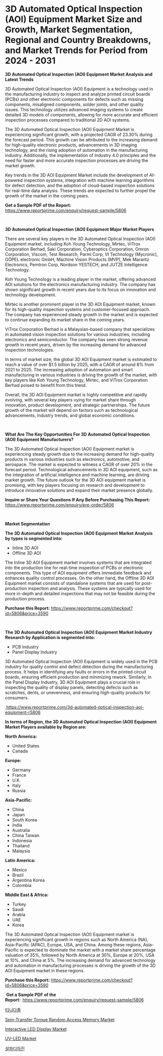 <p><h1>3D Automated Optical Inspection (AOI) Equipment Market Size and Growth, Market Segmentation, Regional and Country Breakdowns, and Market Trends for Period from 2024 -  2031</h1></p><p><strong>3D Automated Optical Inspection (AOI) Equipment Market Analysis and Latest Trends</strong></p>
<p><p>3D Automated Optical Inspection (AOI) Equipment is a technology used in the manufacturing industry to inspect and analyze printed circuit boards (PCBs) and other electronic components for defects such as missing components, misaligned components, solder joints, and other quality issues. This technology utilizes advanced imaging systems to create detailed 3D models of components, allowing for more accurate and efficient inspection processes compared to traditional 2D AOI systems.</p><p>The 3D Automated Optical Inspection (AOI) Equipment Market is experiencing significant growth, with a projected CAGR of 23.30% during the forecast period. This growth can be attributed to the increasing demand for high-quality electronic products, advancements in 3D imaging technology, and the rising adoption of automation in the manufacturing industry. Additionally, the implementation of Industry 4.0 principles and the need for faster and more accurate inspection processes are driving the market growth.</p><p>Key trends in the 3D AOI Equipment Market include the development of AI-powered inspection systems, integration with machine learning algorithms for defect detection, and the adoption of cloud-based inspection solutions for real-time data analysis. These trends are expected to further propel the growth of the market in the coming years.</p></p>
<p><strong>Get a Sample PDF of the Report:&nbsp;</strong> <a href="https://www.reportprime.com/enquiry/request-sample/5806">https://www.reportprime.com/enquiry/request-sample/5806</a></p>
<p>&nbsp;</p>
<p><strong>3D Automated Optical Inspection (AOI) Equipment Major Market Players</strong></p>
<p><p>There are several key players in the 3D Automated Optical Inspection (AOI) Equipment market, including Koh Young Technology, Mirtec, ViTrox Corporation Berhad, Saki Corporation, Cyberoptics Corporation, Omron Corporation, Viscom, Test Research, Parmi Corp, VI Technology (Mycronic), GÖPEL electronic GmbH, Machine Vision Products (MVP), Mek Marantz Electronics, Pemtron Corp, Nordson YESTECH, and JUTZE Intelligence Technology.</p><p>Koh Young Technology is a leading player in the market, offering advanced AOI solutions for the electronics manufacturing industry. The company has shown significant growth in recent years due to its focus on innovation and technology development.</p><p>Mirtec is another prominent player in the 3D AOI Equipment market, known for its high-quality inspection systems and customer-focused approach. The company has experienced steady growth in the market and is expected to continue expanding its market share in the coming years.</p><p>ViTrox Corporation Berhad is a Malaysian-based company that specializes in automated vision inspection solutions for various industries, including electronics and semiconductor. The company has seen strong revenue growth in recent years, driven by the increasing demand for advanced inspection technologies.</p><p>In terms of market size, the global 3D AOI Equipment market is estimated to reach a value of over $1.5 billion by 2025, with a CAGR of around 8% from 2021 to 2025. The increasing adoption of automation and smart manufacturing in various industries is driving the growth of the market, with key players like Koh Young Technology, Mirtec, and ViTrox Corporation Berhad poised to benefit from this trend.</p><p>Overall, the 3D AOI Equipment market is highly competitive and rapidly evolving, with several key players vying for market share through innovation, product development, and strategic partnerships. The future growth of the market will depend on factors such as technological advancements, industry trends, and global economic conditions.</p></p>
<p>&nbsp;</p>
<p><strong>What Are The Key Opportunities For 3D Automated Optical Inspection (AOI) Equipment Manufacturers?</strong></p>
<p><p>The 3D Automated Optical Inspection (AOI) Equipment market is experiencing steady growth due to the increasing demand for high-quality products in various industries such as electronics, automotive, and aerospace. The market is expected to witness a CAGR of over 20% in the forecast period. Technological advancements in 3D AOI equipment, such as the integration of artificial intelligence and machine learning, are driving market growth. The future outlook for the 3D AOI equipment market is promising, with key players focusing on research and development to introduce innovative solutions and expand their market presence globally.</p></p>
<p><strong>Inquire or Share Your Questions If Any Before Purchasing This Report:</strong> <a href="https://www.reportprime.com/enquiry/pre-order/5806">https://www.reportprime.com/enquiry/pre-order/5806</a></p>
<p>&nbsp;</p>
<p><strong>Market Segmentation</strong></p>
<p><strong>The 3D Automated Optical Inspection (AOI) Equipment Market Analysis by types is segmented into:</strong></p>
<p><ul><li>Inline 3D AOI</li><li>Offline 3D AOI</li></ul></p>
<p><p>The Inline 3D AOI Equipment market involves systems that are integrated into the production line for real-time inspection of PCBs or electronic components. This type of AOI equipment offers immediate feedback and enhances quality control processes. On the other hand, the Offline 3D AOI Equipment market consists of standalone systems that are used for post-production inspection and analysis. These systems are typically used for more in-depth and detailed inspections that may not be feasible during the production process.</p></p>
<p><strong>Purchase this Report:&nbsp;</strong><a href="https://www.reportprime.com/checkout?id=5806&price=3590">https://www.reportprime.com/checkout?id=5806&price=3590</a></p>
<p>&nbsp;</p>
<p><strong>The 3D Automated Optical Inspection (AOI) Equipment Market Industry Research by Application is segmented into:</strong></p>
<p><ul><li>PCB Industry</li><li>Panel Display Industry</li></ul></p>
<p><p>3D Automated Optical Inspection (AOI) Equipment is widely used in the PCB industry for quality control and defect detection during the manufacturing process. It helps in identifying any faults or errors in the printed circuit boards, ensuring efficient production and minimizing rework. Similarly, in the Panel Display Industry, 3D AOI Equipment plays a crucial role in inspecting the quality of display panels, detecting defects such as scratches, dents, or unevenness, and ensuring high-quality products for consumers.</p></p>
<p><a href="https://www.reportprime.com/3d-automated-optical-inspection-aoi-equipment-r5806">&nbsp;https://www.reportprime.com/3d-automated-optical-inspection-aoi-equipment-r5806</a></p>
<p><strong>In terms of Region, the 3D Automated Optical Inspection (AOI) Equipment Market Players available by Region are:</strong></p>
<p>
    <p> <strong> North America: </strong>
        <ul>
            <li>United States</li>
            <li>Canada</li>
        </ul>
        </p> 
    <p> <strong> Europe: </strong>
        <ul>
            <li>Germany</li>
            <li>France</li>
            <li>U.K.</li>
            <li>Italy</li>
            <li>Russia</li>
        </ul>
        </p> 
    <p> <strong> Asia-Pacific: </strong>
        <ul>
            <li>China</li>
            <li>Japan</li>
            <li>South Korea</li>
            <li>India</li>
            <li>Australia</li>
            <li>China Taiwan</li>
            <li>Indonesia</li>
            <li>Thailand</li>
            <li>Malaysia</li>
        </ul>
        </p> 
    <p> <strong> Latin America: </strong>
        <ul>
            <li>Mexico</li>
            <li>Brazil</li>
            <li>Argentina Korea</li>
            <li>Colombia</li>
        </ul>
        </p> 
    <p> <strong> Middle East & Africa: </strong>
        <ul>
            <li>Turkey</li>
            <li>Saudi</li>
            <li>Arabia</li>
            <li>UAE</li>
            <li>Korea</li>
        </ul>
    </p>
    </p>
<p><p>The 3D Automated Optical Inspection (AOI) Equipment market is experiencing significant growth in regions such as North America (NA), Asia-Pacific (APAC), Europe, USA, and China. Among these regions, Asia-Pacific is expected to dominate the market with a market share percentage valuation of 35%, followed by North America at 30%, Europe at 20%, USA at 10%, and China at 5%. The increasing demand for advanced technology and automation in manufacturing processes is driving the growth of the 3D AOI Equipment market in these regions.</p></p>
<p><strong>Purchase this Report: </strong><a href="https://www.reportprime.com/checkout?id=5806&price=3590">https://www.reportprime.com/checkout?id=5806&price=3590</a></p>
<p>&nbsp;<strong>Get a Sample PDF of the Report:&nbsp;&nbsp;</strong><a href="https://www.reportprime.com/enquiry/request-sample/5806">https://www.reportprime.com/enquiry/request-sample/5806</a></p>
<p><strong></strong></p>
<p><p><a href="https://github.com/WilburKihn5676/Market-Research-Report-List-1/blob/main/523905670991.md">티니다졸</a></p><p><a href="https://github.com/jodemen/Market-Research-Report-List-2/blob/main/spin-transfer-torque-random-access-memory-market.md">Spin-Transfer Torque Random Access Memory Market</a></p><p><a href="https://www.linkedin.com/pulse/interactive-led-display-market-comprehensive-assessment-8cape">Interactive LED Display Market</a></p><p><a href="https://github.com/Sarissaschmalingtr6fz2739/Market-Research-Report-List-2/blob/main/uv-led-market.md">UV-LED Market</a></p><p><a href="https://github.com/vseigx30c9a1j/Market-Research-Report-List-2/blob/main/588603170990.md">설파디아진</a></p></p>
